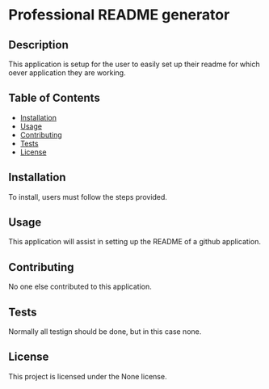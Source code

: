 
# Professional README generator

## Description

This application is setup for the user to easily set up their readme for which oever application they are working.

## Table of Contents

- [Installation](#installation)
- [Usage](#usage)
- [Contributing](#contributing)
- [Tests](#tests)
- [License](#license)

## Installation

To install, users must follow the steps provided. 

## Usage

This application will assist in setting up the README of a github application. 

## Contributing

No one else contributed to this application.

## Tests

Normally all testign should be done, but in this case none.

## License

This project is licensed under the None license.

